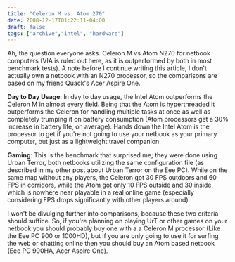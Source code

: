 ```yaml
---
title: "Celeron M vs. Atom 270"
date: 2008-12-17T01:22:11-04:00
draft: false
tags: ["archive","intel", "hardware"]
---
```


Ah, the question everyone asks. Celeron M vs Atom N270 for netbook computers (VIA is ruled out here, as it is outperformed by both in most benchmark tests). A note before I continue writing this article, I don't actually own a netbook with an N270 processor, so the comparisons are based on my friend Quack's Acer Aspire One.

**Day to Day Usage**: In day to day usage, the Intel Atom outperforms the Celeron M in almost every field. Being that the Atom is hyperthreaded it outperforms the Celeron for handling multiple tasks at once as well as completely trumping it on battery consumption (Atom processors get a 30% increase in battery life, on average). Hands down the Intel Atom is the processor to get if you're not going to use your netbook as your primary computer, but just as a lightweight travel companion.

**Gaming**: This is the benchmark that surprised me; they were done using Urban Terror, both netbooks utilizing the same configuration file (as described in my other post about Urban Terror on the Eee PC). While on the same map without any players, the Celeron got 30 FPS outdoors and 60 FPS in corridors, while the Atom got only 10 FPS outside and 30 inside, which is nowhere near playable in a real online game (especially considering FPS drops significantly with other players around).

I won't be divulging further into comparisons, because these two criteria should suffice. So, if you're planning on playing UrT or other games on your netbook you should probably buy one with a a Celeron M processor (Like the Eee PC 900 or 1000HD), but if you are only going to use it for surfing the web or chatting online then you should buy an Atom based netbook (Eee PC 900HA, Acer Aspire One).
